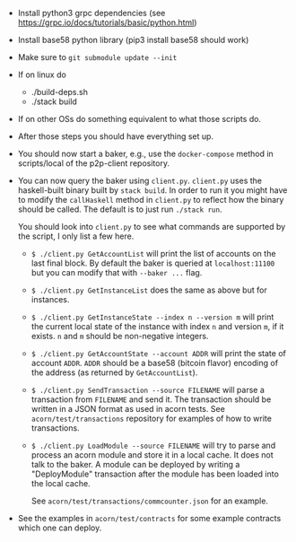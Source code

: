 - Install python3 grpc dependencies (see
  https://grpc.io/docs/tutorials/basic/python.html)

- Install base58 python library (pip3 install base58 should work)

- Make sure to `git submodule update --init`

- If on linux do
  - ./build-deps.sh
  - ./stack build

- If on other OSs do something equivalent to what those scripts do.

- After those steps you should have everything set up.

- You should now start a baker, e.g., use the `docker-compose` method in
  scripts/local of the p2p-client repository.
  
- You can now query the baker using `client.py`. `client.py` uses the
  haskell-built binary built by `stack build`. In order to run it you might have
  to modify the `callHaskell` method in `client.py` to reflect how the binary
  should be called. The default is to just run `./stack run`.
  
  You should look into `client.py` to see what commands are supported by the
  script, I only list a few here.
  
  - `$ ./client.py GetAccountList` will print the list of accounts on the last
    final block. By default the baker is queried at `localhost:11100` but you
    can modify that with `--baker ...` flag.
    
  - `$ ./client.py GetInstanceList` does the same as above but for instances.
  
  - `$ ./client.py GetInstanceState --index n --version m` will print the
    current local state of the instance with index `n` and version `m`, if it
    exists. `n` and `m` should be non-negative integers.
    
  - `$ ./client.py GetAccountState --account ADDR` will print the state of
    account `ADDR`. `ADDR` should be a base58 (bitcoin flavor) encoding of the
    address (as returned by `GetAccountList`).
    
  - `$ ./client.py SendTransaction --source FILENAME` will parse a transaction
    from `FILENAME` and send it. The transaction should be written in a JSON
    format as used in acorn tests. See `acorn/test/transactions` repository for
    examples of how to write transactions.
    
  - `$ ./client.py LoadModule --source FILENAME` will try to parse and process
    an acorn module and store it in a local cache. It does not talk to the
    baker. A module can be deployed by writing a "DeployModule" transaction
    after the module has been loaded into the local cache.
    
    See `acorn/test/transactions/commcounter.json` for an example.
    
- See the examples in `acorn/test/contracts` for some example contracts which
  one can deploy.
    
    
  
